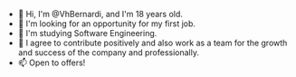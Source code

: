- 👋 Hi, I'm @VhBernardi, and I'm 18 years old.
- 👀 I'm looking for an opportunity for my first job.
- 🌱 I'm studying Software Engineering.
- 💞️ I agree to contribute positively and also work as a team for the growth and success of the company and professionally.
- 📫 Open to offers!

<!---
Thank you so much!
--->
